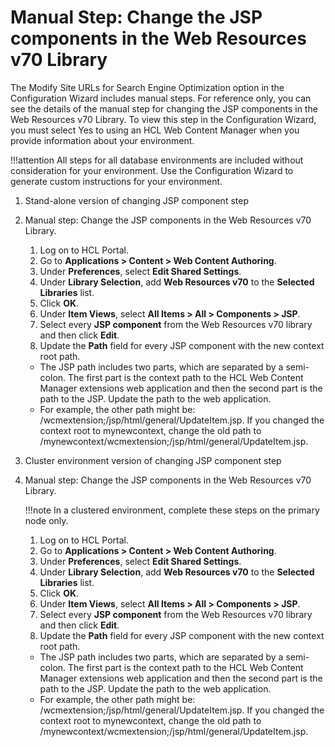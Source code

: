 # Manual Step: Change the JSP components in the Web Resources v70 Library

The Modify Site URLs for Search Engine Optimization option in the Configuration Wizard includes manual steps. For reference only, you can see the details of the manual step for changing the JSP components in the Web Resources v70 Library. To view this step in the Configuration Wizard, you must select Yes to using an HCL Web Content Manager when you provide information about your environment.

!!!attention
    All steps for all database environments are included without consideration for your environment. Use the Configuration Wizard to generate custom instructions for your environment.

1.  Stand-alone version of changing JSP component step
2.  Manual step: Change the JSP components in the Web Resources v70 Library.

    1.  Log on to HCL Portal.
    2.  Go to **Applications > Content > Web Content Authoring**.
    3.  Under **Preferences**, select **Edit Shared Settings**.
    4.  Under **Library Selection**, add **Web Resources v70** to the **Selected Libraries** list.
    5.  Click **OK**.
    6.  Under **Item Views**, select **All Items > All > Components > JSP**.
    7.  Select every **JSP component** from the Web Resources v70 library and then click **Edit**.
    8.  Update the **Path** field for every JSP component with the new context root path.
    -   The JSP path includes two parts, which are separated by a semi-colon. The first part is the context path to the HCL Web Content Manager extensions web application and then the second part is the path to the JSP. Update the path to the web application.
    -   For example, the other path might be: /wcmextension;/jsp/html/general/UpdateItem.jsp. If you changed the context root to mynewcontext, change the old path to /mynewcontext/wcmextension;/jsp/html/general/UpdateItem.jsp.
3.  Cluster environment version of changing JSP component step
4.  Manual step: Change the JSP components in the Web Resources v70 Library.

    !!!note
        In a clustered environment, complete these steps on the primary node only.

    1.  Log on to HCL Portal.
    2.  Go to **Applications > Content > Web Content Authoring**.
    3.  Under **Preferences**, select **Edit Shared Settings**.
    4.  Under **Library Selection**, add **Web Resources v70** to the **Selected Libraries** list.
    5.  Click **OK**.
    6.  Under **Item Views**, select **All Items > All > Components > JSP**.
    7.  Select every **JSP component** from the Web Resources v70 library and then click **Edit**.
    8.  Update the **Path** field for every JSP component with the new context root path.
    -   The JSP path includes two parts, which are separated by a semi-colon. The first part is the context path to the HCL Web Content Manager extensions web application and then the second part is the path to the JSP. Update the path to the web application.
    -   For example, the other path might be: /wcmextension;/jsp/html/general/UpdateItem.jsp. If you changed the context root to mynewcontext, change the old path to /mynewcontext/wcmextension;/jsp/html/general/UpdateItem.jsp.


